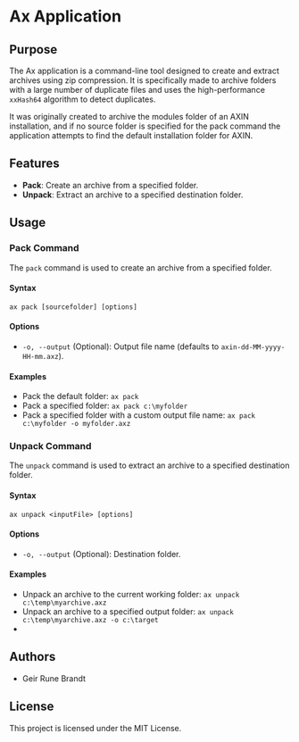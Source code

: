 # Ax Application

## Purpose
The Ax application is a command-line tool designed to create and extract archives using zip compression.
It is specifically made to archive folders with a large number of duplicate files and uses the high-performance `xxHash64` algorithm to detect duplicates.

It was originally created to archive the modules folder of an AXIN installation, and if no source folder is specified for the pack command the application attempts to find the default installation folder for AXIN.

## Features
- **Pack**: Create an archive from a specified folder.
- **Unpack**: Extract an archive to a specified destination folder.

## Usage

### Pack Command
The `pack` command is used to create an archive from a specified folder.

#### Syntax
```
ax pack [sourcefolder] [options] 
```

#### Options
- `-o, --output` (Optional): Output file name (defaults to `axin-dd-MM-yyyy-HH-mm.axz`).

#### Examples
- Pack the default folder:
 ```ax pack```
- Pack a specified folder:
 ```ax pack c:\myfolder```
- Pack a specified folder with a custom output file name:
   ```ax pack c:\myfolder -o myfolder.axz```
### Unpack Command
The `unpack` command is used to extract an archive to a specified destination folder.

#### Syntax
```
ax unpack <inputFile> [options]
```

#### Options
- `-o, --output` (Optional): Destination folder.

#### Examples
- Unpack an archive to the current working folder:
   ```ax unpack c:\temp\myarchive.axz```
- Unpack an archive to a specified output folder:
   ```ax unpack c:\temp\myarchive.axz -o c:\target```
- 
## Authors
- Geir Rune Brandt

## License
This project is licensed under the MIT License.
